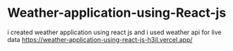 # Weather-application-using-React-js
i created weather application using react js and i used weather api for live data 
https://weather-application-using-react-js-h3il.vercel.app/

